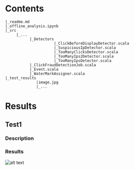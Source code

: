 # Contents
```
|_readme.md
|_offline_analysis.ipynb
|_src
     |_...
           |_Detectors
                      |_ClickBeforeDisplayDetector.scala
                      |_SuspiciousIpDetector.scala
                      |_TooManyClicksDetector.scala
                      |_TooManyIps2Detector.scala
                      |_TooManyIpsDetector.scala
           |_ClickFraudDetectionJob.scala
           |_Event.scala
           |_WaterMarkAssigner.scala
|_test_results
              |image.jpg
              |_...
```

# Results
## Test1
### Description
### Results
![alt text](https://github.com/IsraMekki/ClickFraudDetection/tree/master/res_common.png?raw=true)
